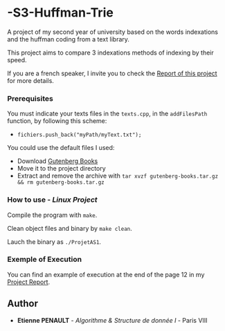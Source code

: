 # -S3-Huffman-Trie
A project of my second year of university based on the words indexations and the huffman coding from a text library.

This project aims to compare 3 indexations methods of indexing by their speed.

If you are a french speaker, I invite you to check the [Report of this project](https://github.com/3t13nn3/-S3-Huffman-Trie/blob/master/Rapport/RAPPORT.pdf) for more details.

### Prerequisites

You must indicate your texts files in the ```texts.cpp```, in the ```addFilesPath``` function, by following this scheme:
* ```fichiers.push_back("myPath/myText.txt");```

You could use the default files I used:
* Download [Gutenberg Books](https://drive.google.com/open?id=1RnSn3jUBKIeumk7XZThDi_GBOAeGoJvq)
* Move it to the project directory
* Extract and remove the archive with ```tar xvzf gutenberg-books.tar.gz && rm gutenberg-books.tar.gz```


### How to use - *Linux Project*

Compile the program with ```make```.

Clean object files and binary by ```make clean```.

Lauch the binary as ```./ProjetAS1```.

### Exemple of Execution

You can find an example of execution at the end of the page 12 in my [Project Report](https://github.com/3t13nn3/-S3-Huffman-Trie/blob/master/Rapport/RAPPORT.pdf).


## Author

* **Etienne PENAULT** - *Algorithme & Structure de donnée I* - Paris VIII

